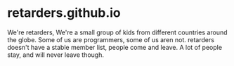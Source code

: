 # retarders.github.io

We're retarders, We're a small group of kids from different countries around the globe. Some of us are programmers, some of us aren not.
retarders doesn't have a stable member list, people come and leave. A lot of people stay, and will never leave though.
